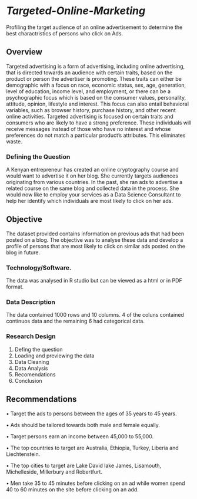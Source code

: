 # *Targeted-Online-Marketing*
Profiling the target audience of an online advertisement to determine the best charactristics of persons who click on Ads.

## Overview
Targeted advertising is a form of advertising, including online advertising, that is directed towards an audience with certain traits,
based on the product or person the advertiser is promoting. These traits can either be demographic with a focus on race, economic status,
sex, age, generation, level of education, income level, and employment, or there can be a psychographic focus which is based on the consumer values, 
personality, attitude, opinion, lifestyle and interest. This focus can also entail behavioral variables, such as browser history, purchase history,
and other recent online activities. Targeted advertising is focused on certain traits and consumers who are likely to have a strong preference. 
These individuals will receive messages instead of those who have no interest and whose preferences do not match a particular product’s attributes.
This eliminates waste.


### Defining the Question

A Kenyan entrepreneur has created an online cryptography course and would want to advertise it on her blog.
She currently targets audiences originating from various countries. In the past, she ran ads to advertise a related course on the same blog and 
collected data in the process. She would now like to employ your services as a Data Science Consultant to help her identify which individuals are
most likely to click on her ads.

## Objective
The dataset provided contains information on previous ads that had been posted on a blog. The objective was to analyse these data and develop a profile of persons
that are most likely to click on similar ads posted on the blog in future.


### Technology/Software.
The data was analysed in R studio but can be viewed as a html or in PDF format.

### Data Description
The data contained 1000 rows and 10 columns.
4 of the coluns contained continuos data and the remaining 6 had categorical data.

### Research Design 

1.	Defing the question
2.	Loading and previewing the data
3.	Data Cleaning
4.	Data Analysis
5.	Recomendations
6.	Conclusion

## Recommendations

•	Target the ads to persons between the ages of 35 years to 45 years.

•	Ads should be tailored towards both male and female equally.

•	Target persons earn an income between 45,000 to 55,000.

•	The top countries to target are Australia, Ethiopia, Turkey, Liberia and Liechtenstein.

•	The top cities to target are Lake David lake James, Lisamouth, Michelleside, Millerbury and Robertfurt.

•	Men take 35 to 45 minutes before clicking on an ad while women spend 40 to 60 minutes on the site before clicking on an add.



